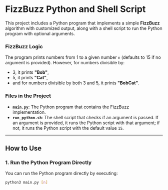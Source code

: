 # FizzBuzz Python and Shell Script

This project includes a Python program that implements a simple **FizzBuzz** algorithm with customized output, along with a shell script to run the Python program with optional arguments.

### FizzBuzz Logic

The program prints numbers from 1 to a given number `n` (defaults to 15 if no argument is provided). However, for numbers divisible by:

- 3, it prints **"Bob"**,
- 5, it prints **"Cat"**,
- and for numbers divisible by both 3 and 5, it prints **"BobCat"**.

### Files in the Project

- **`main.py`**: The Python program that contains the FizzBuzz implementation.
- **`run_python.sh`**: The shell script that checks if an argument is passed. If an argument is provided, it runs the Python script with that argument; if not, it runs the Python script with the default value `15`.

---

## How to Use

### 1. **Run the Python Program Directly**

You can run the Python program directly by executing:

```bash
python3 main.py [n]
```
